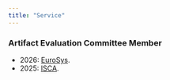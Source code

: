 ```yaml
---
title: "Service"
---
```


### Artifact Evaluation Committee Member

- 2026: [EuroSys](https://2026.eurosys.org/artifact-evaluation.html#artifact-evaluation).
- 2025: [ISCA](https://www.iscaconf.org/isca2025/submit/ArtifactEvaluation.php).
